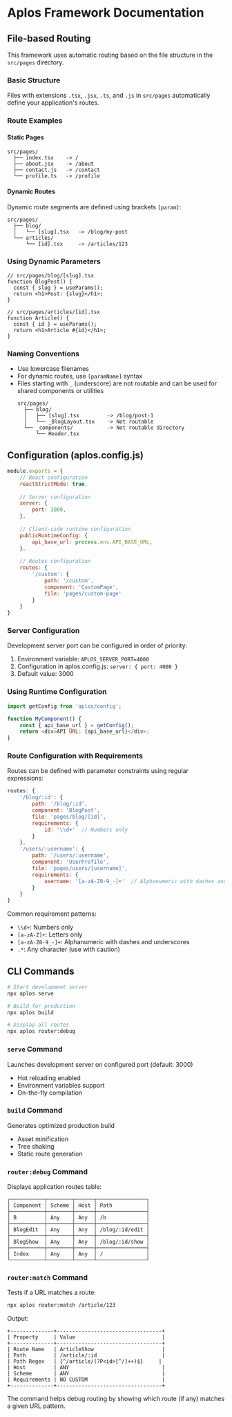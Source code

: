 # Aplos Framework Documentation

## File-based Routing

This framework uses automatic routing based on the file structure in the `src/pages` directory.

### Basic Structure

Files with extensions `.tsx`, `.jsx`, `.ts`, and `.js` in `src/pages` automatically define your application's routes.

### Route Examples

#### Static Pages
```
src/pages/
  ├── index.tsx    -> /
  ├── about.jsx    -> /about
  ├── contact.js   -> /contact
  └── profile.ts   -> /profile
```

#### Dynamic Routes
Dynamic route segments are defined using brackets `[param]`:

```
src/pages/
  ├── blog/
  │   └── [slug].tsx   -> /blog/my-post
  └── articles/
      └── [id].tsx     -> /articles/123
```

### Using Dynamic Parameters

```tsx
// src/pages/blog/[slug].tsx
function BlogPost() {
  const { slug } = useParams();
  return <h1>Post: {slug}</h1>;
}

// src/pages/articles/[id].tsx
function Article() {
  const { id } = useParams();
  return <h1>Article #{id}</h1>;
}
```

### Naming Conventions

- Use lowercase filenames
- For dynamic routes, use `[paramName]` syntax
- Files starting with `_` (underscore) are not routable and can be used for shared components or utilities
  ```
  src/pages/
    ├── blog/
    │   ├── [slug].tsx         -> /blog/post-1
    │   └── _BlogLayout.tsx    -> Not routable
    └── _components/           -> Not routable directory
        └── Header.tsx
  ```

## Configuration (aplos.config.js)

```javascript
module.exports = {
    // React configuration
    reactStrictMode: true,
    
    // Server configuration
    server: {
        port: 3000,
    },
    
    // Client-side runtime configuration
    publicRuntimeConfig: {
        api_base_url: process.env.API_BASE_URL,
    },
    
    // Routes configuration
    routes: {
        '/custom': {
            path: '/custom',
            component: 'CustomPage',
            file: 'pages/custom-page'
        }
    }
}
```

### Server Configuration
Development server port can be configured in order of priority:
1. Environment variable: `APLOS_SERVER_PORT=4000`
2. Configuration in aplos.config.js: `server: { port: 4000 }`
3. Default value: 3000

### Using Runtime Configuration

```javascript
import getConfig from 'aplos/config';

function MyComponent() {
    const { api_base_url } = getConfig();
    return <div>API URL: {api_base_url}</div>;
}
```

### Route Configuration with Requirements

Routes can be defined with parameter constraints using regular expressions:

```javascript
routes: {
    '/blog/:id': {
        path: '/blog/:id',
        component: 'BlogPost',
        file: 'pages/blog/[id]',
        requirements: {
            id: '\\d+'  // Numbers only
        }
    },
    '/users/:username': {
        path: '/users/:username',
        component: 'UserProfile',
        file: 'pages/users/[username]',
        requirements: {
            username: '[a-zA-Z0-9_-]+'  // Alphanumeric with dashes and underscores
        }
    }
}
```

Common requirement patterns:
- `\\d+`: Numbers only
- `[a-zA-Z]+`: Letters only
- `[a-zA-Z0-9_-]+`: Alphanumeric with dashes and underscores
- `.*`: Any character (use with caution)

## CLI Commands

```bash
# Start development server
npx aplos serve

# Build for production
npx aplos build

# Display all routes
npx aplos router:debug
```

### `serve` Command
Launches development server on configured port (default: 3000)
- Hot reloading enabled
- Environment variables support
- On-the-fly compilation

### `build` Command
Generates optimized production build
- Asset minification
- Tree shaking
- Static route generation

### `router:debug` Command
Displays application routes table:

```
┌───────────┬────────┬──────┬────────────────┐
│ Component │ Scheme │ Host │ Path           │
├───────────┼────────┼──────┼────────────────┤
│ B         │ Any    │ Any  │ /b             │
├───────────┼────────┼──────┼────────────────┤
│ BlogEdit  │ Any    │ Any  │ /blog/:id/edit │
├───────────┼────────┼──────┼────────────────┤
│ BlogShow  │ Any    │ Any  │ /blog/:id/show │
├───────────┼────────┼──────┼────────────────┤
│ Index     │ Any    │ Any  │ /              │
└───────────┴────────┴──────┴────────────────┘
```

### `router:match` Command
Tests if a URL matches a route:

```bash
npx aplos router:match /article/123
```

Output:
```
+--------------+----------------------------------+
| Property     | Value                            |
+--------------+----------------------------------+
| Route Name   | ArticleShow                      |
| Path         | /article/:id                     |
| Path Regex   | {^/article/(?P<id>[^/]++)$}     |
| Host         | ANY                              |
| Scheme       | ANY                              |
| Requirements | NO CUSTOM                        |
+--------------+----------------------------------+
```

The command helps debug routing by showing which route (if any) matches a given URL pattern.
